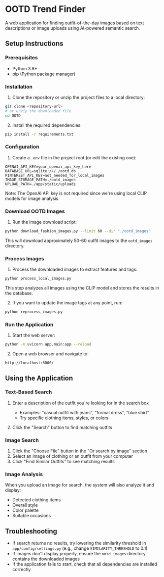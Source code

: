 # OOTD Trend Finder

A web application for finding outfit-of-the-day images based on text descriptions or image uploads using AI-powered semantic search.

## Setup Instructions

### Prerequisites

- Python 3.8+
- pip (Python package manager)

### Installation

1. Clone the repository or unzip the project files to a local directory:
```bash
git clone <repository-url>
# or unzip the downloaded file
cd OOTD
```

2. Install the required dependencies:
```bash
pip install -r requirements.txt
```

### Configuration

1. Create a `.env` file in the project root (or edit the existing one):
```
OPENAI_API_KEY=your_openai_api_key_here
DATABASE_URL=sqlite:///./ootd.db
PINTEREST_API_KEY=not_needed_for_local_images
IMAGE_STORAGE_PATH=./ootd_images
UPLOAD_PATH=./app/static/uploads
```

Note: The OpenAI API key is not required since we're using local CLIP models for image analysis.

### Download OOTD Images

1. Run the image download script:
```bash
python download_fashion_images.py --limit 60 --dir "./ootd_images"
```

This will download approximately 50-60 outfit images to the `ootd_images` directory.

### Process Images

1. Process the downloaded images to extract features and tags:
```bash
python process_local_images.py
```

This step analyzes all images using the CLIP model and stores the results in the database.

2. If you want to update the image tags at any point, run:
```bash
python reprocess_images.py
```

### Run the Application

1. Start the web server:
```bash
python -m uvicorn app.main:app --reload
```

2. Open a web browser and navigate to:
```
http://localhost:8000/
```

## Using the Application

### Text-Based Search

1. Enter a description of the outfit you're looking for in the search box
   - Examples: "casual outfit with jeans", "formal dress", "blue shirt"
   - Try specific clothing items, styles, or colors
   
2. Click the "Search" button to find matching outfits

### Image Search

1. Click the "Choose File" button in the "Or search by image" section
2. Select an image of clothing or an outfit from your computer
3. Click "Find Similar Outfits" to see matching results

### Image Analysis

When you upload an image for search, the system will also analyze it and display:
- Detected clothing items
- Overall style
- Color palette
- Suitable occasions

## Troubleshooting

- If search returns no results, try lowering the similarity threshold in `app/config/settings.py` (e.g., change `SIMILARITY_THRESHOLD` to 0.1)
- If images don't display properly, ensure the `ootd_images` directory contains the downloaded images
- If the application fails to start, check that all dependencies are installed correctly 